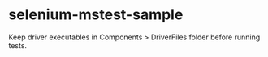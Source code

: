# selenium-mstest-sample

Keep driver executables in Components > DriverFiles folder before running tests.
